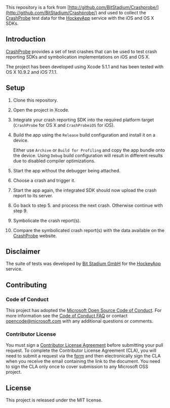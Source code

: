 This repository is a fork from [http://github.com/BitStadium/Crashprobe/](http://github.com/BitStadium/Crashprobe/) and used to collect the [CrashProbe](http://crashprobe.com/) test data for the [HockeyApp](http://hockeyapp.net/) service with the iOS and OS X SDKs.

## Introduction

[CrashProbe](http://crashprobe.com/) provides a set of test crashes that can be used to test crash reporting SDKs and symbolication implementations on iOS and OS X.

The project has been developed using Xcode 5.1.1 and has been tested with OS X 10.9.2 and iOS 7.1.1.

## Setup

1. Clone this repository.
2. Open the project in Xcode.
3. Integrate your crash reporting SDK into the required platform target (`CrashProbe` for OS X and `CrashProbeiOS` for iOS).
4. Build the app using the `Release` build configuration and install it on a device.

   Either use `Archive` or `Build for Profiling` and copy the app bundle onto the device. Using `Debug` build configuration will result in different results due to disabled compiler optimizations.
5. Start the app without the debugger being attached.
6. Choose a crash and trigger it.
7. Start the app again, the integrated SDK should now upload the crash report to its server.
8. Go back to step 5. and process the next crash. Otherwise continue with step 9.
9. Symbolicate the crash report(s).
10. Compare the symbolicated crash report(s) with the data available on the [CrashProbe](http://crashprobe.com/) website.

## Disclaimer

The suite of tests was developed by [Bit Stadium GmbH](http://hockeyapp.net/) for the [HockeyApp](http://hockeyapp.net) service.

## Contributing

### Code of Conduct

This project has adopted the [Microsoft Open Source Code of Conduct](https://opensource.microsoft.com/codeofconduct/). For more information see the [Code of Conduct FAQ](https://opensource.microsoft.com/codeofconduct/faq/) or contact [opencode@microsoft.com](mailto:opencode@microsoft.com) with any additional questions or comments.

### Contributor License

You must sign a [Contributor License Agreement](https://cla.microsoft.com/) before submitting your pull request. To complete the Contributor License Agreement (CLA), you will need to submit a request via the [form](https://cla.microsoft.com/) and then electronically sign the CLA when you receive the email containing the link to the document. You need to sign the CLA only once to cover submission to any Microsoft OSS project. 

## License

This project is released under the MIT license.
